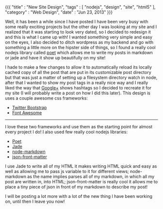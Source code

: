 {{{
  "title" : "New Site Design",
  "tags"  : [ "nodejs", "design", "site", "html5" ],
  "category" : "Web Design",
  "date" : "Jun 23, 2013"
}}}


Well, it has been a while since I have posted I have been very busy with some really exciting projects
but the other day I was looking at my site and I realized that it was starting to look very dated, so I decided to redesign it and this is what I came up with! I wanted something very simple and easy on the eyes, I also decided to ditch wordpress as my backend and go with something a little more on the hipster side of things, so I found a really cool nodejs library called [poet](http://jsantell.github.io/poet/) which allows me to write my posts in markdown or jade and have it show up beautifully on my site!
<!--more-->
I hade to make a few changes to allow it to automatically reload its locally cached copy of all the post that are put in its customizable post directory but that was just a matter of setting up a filesystem directory watch in node, after that I wanted to show my post tags in a really nice way and I really liked the way that [Google+](http://plus.google.com) shows hashtags so I decided to recreate it for my site (I will probably write a post on how I did this later). This design is uses a couple awesome css frameworks: 

  * [Twitter Bootstrap](http://twitter.github.io/bootstrap/)
  * [Font Awesome](http://fortawesome.github.io/Font-Awesome/)

<hr/>

I love these two frameworks and use them as the starting point for almost every project I do! I also used few really cool nodejs libraries:

  * [Poet](http://jsantell.github.io/poet/)
  * [Jade](http://jade-lang.com)
  * [node-markdown](https://github.com/andris9/node-markdown)
  * [json-front-matter](https://github.com/jsantell/node-json-front-matter)

I use Jade to write all of my HTML it makes writing HTML quick and easy as well as allowing me to pass js variable to it for different views; node-markdown as the name implies parses all of my markdown, in which all my post are written in, into HTML; json-front-matter is really cool it allows me to place a tiny piece of json in front of my markdown to describe my post!

I will be posting a lot more with a lot of the new thing I have been working on, until then I leave you now!



